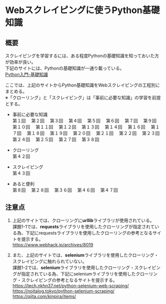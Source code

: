 # Webスクレイピングに使うPython基礎知識
## 概要
スクレイピングを学習するには、ある程度Pythonの基礎知識を知っておいた方が効率が良い。<br> 
下記のサイトには、Pythonの基礎知識が一通り載っている。<br>
[Python入門-基礎知識](https://atmarkit.itmedia.co.jp/ait/subtop/features/di/pybasic_index.html)

ここでは、上記のサイトからPython基礎知識をWebスクレイピングの工程別にまとめる。<br> 
※「クローリング」と「スクレイピング」は「事前に必要な知識」の学習を前提とする。

* 事前に必要な知識<br>
第１回　
第２回　
第３回　
第４回　
第５回　
第６回　
第７回　
第９回　
第１０回　
第１１回　
第１２回　
第１３回　
第１４回　
第１６回　
第１７回　
第１８回　
第１９回　
第２０回　
第２１回　
第２２回　
第２３回　
第２４回　
第２５回　
第２７回　
第３８回

* クローリング<br>
第４２回

* スクレイピング<br>
第４３回

* あると便利<br>
第８回　
第２８回　
第３６回　
第４６回　
第４７回

## 注意点
1. 上記のサイトでは、クローリングに**urllib**ライブラリが使用されている。<br>
課題1-1では、**requests**ライブラリを使用したクローリングが指定されている為、下記にrequestsライブラリを使用したクローリングの参考となるサイトを提示する。<br>
https://www.webhack.jp/archives/8019

2. また、上記のサイトでは、**selenium**ライブラリを使用したクローリング・スクレイピングに触れられていない。<br>
課題1-2では、**selenium**ライブラリを使用したクローリング・スクレイピングが指定されている為、下記にseleniumライブラリを使用したクローリング・スクレイピングの参考となるサイトを提示する。<br>
https://tech.nkhn37.net/python-selenium-web-scraping/<br>
https://noitalog.tokyo/python-selenium-scraping/<br>
https://qiita.com/kinpira/items/




